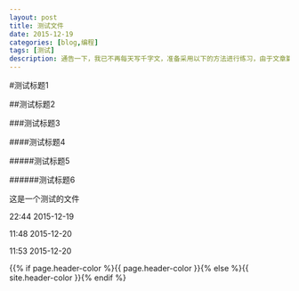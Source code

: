 ```yaml
---
layout: post
title: 测试文件
date: 2015-12-19
categories: [blog,编程]
tags: [测试]
description: 通告一下，我已不再每天写千字文，准备采用以下的方法进行练习，由于文章篇幅较长，链接较多，建议到简书或博客进行阅读。
---
```


#测试标题1

##测试标题2


###测试标题3


####测试标题4

#####测试标题5


######测试标题6


这是一个测试的文件

22:44 2015-12-19


11:48 2015-12-20



11:53 2015-12-20


{{% if page.header-color %}{{ page.header-color }}{% else %}{{ site.header-color }}{% endif %}





